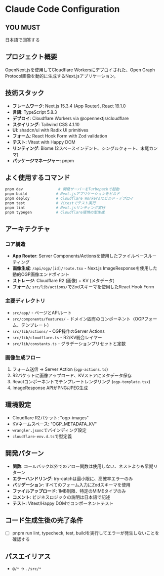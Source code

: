 # Claude Code Configuration

## YOU MUST

日本語で回答する

## プロジェクト概要

OpenNext.jsを使用してCloudflare Workersにデプロイされた、Open Graph Protocol画像を動的に生成するNext.jsアプリケーション。

## 技術スタック

- **フレームワーク**: Next.js 15.3.4 (App Router), React 19.1.0
- **言語**: TypeScript 5.8.3
- **デプロイ**: Cloudflare Workers via @opennextjs/cloudflare
- **スタイリング**: Tailwind CSS 4.1.10
- **UI**: shadcn/ui with Radix UI primitives
- **フォーム**: React Hook Form with Zod validation
- **テスト**: Vitest with Happy DOM
- **リンティング**: Biome (2スペースインデント、シングルクォート、末尾カンマ)
- **パッケージマネージャー**: pnpm

## よく使用するコマンド

```bash
pnpm dev                # 開発サーバーをTurbopackで起動
pnpm build             # Next.jsアプリケーションをビルド
pnpm deploy            # Cloudflare Workersにビルド・デプロイ
pnpm test              # Vitestでテスト実行
pnpm lint              # Next.jsリンティング実行
pnpm typegen           # Cloudflare環境の型生成
```

## アーキテクチャ

### コア構造
- **App Router**: Server Components/Actionsを使用したファイルベースルーティング
- **画像生成**: `/api/ogp/[id]/route.tsx` - Next.js ImageResponseを使用した動的OGP画像エンドポイント
- **ストレージ**: Cloudflare R2 (画像) + KV (メタデータ)
- **フォーム**: `src/lib/actions/`でZodスキーマを使用したReact Hook Form

### 主要ディレクトリ
- `src/app/` - ページとAPIルート
- `src/components/features/` - ドメイン固有のコンポーネント（OGPフォーム、テンプレート）
- `src/lib/actions/` - OGP操作のServer Actions
- `src/lib/cloudflare.ts` - R2/KV統合レイヤー
- `src/lib/constants.ts` - グラデーションプリセットと定数

### 画像生成フロー
1. フォーム送信 → Server Action (`ogp-actions.ts`)
2. R2バケットに画像アップロード、KVストアにメタデータ保存
3. Reactコンポーネントでテンプレートレンダリング (`ogp-template.tsx`)
4. ImageResponse APIがPNG/JPEG生成

## 環境設定

- Cloudflare R2バケット: "ogp-images"
- KVネームスペース: "OGP_METADATA_KV"
- `wrangler.jsonc`でバインディング設定
- `cloudflare-env.d.ts`で型定義

## 開発パターン

- **関数**: コールバック以外でのアロー関数は使用しない、ネストよりも早期リターン
- **エラーハンドリング**: try-catchは最小限に、高確率エラーのみ
- **バリデーション**: すべてのフォーム入力にZodスキーマを使用
- **ファイルアップロード**: 1MB制限、特定のMIMEタイプのみ
- **コメント**: ビジネスロジックの説明は日本語で記述
- **テスト**: Vitest/Happy DOMでコンポーネントテスト

## コード生成生後の完了条件

- [ ] pnpm run lint, typecheck, test, buildを実行してエラーが発生しないことを確認する

## パスエイリアス

- `@/*` → `./src/*`